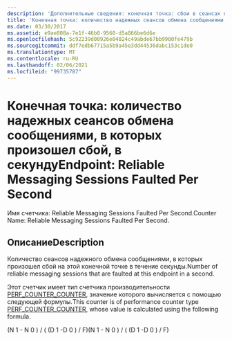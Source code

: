 ```yaml
---
description: 'Дополнительные сведения: конечная точка: сбои в сеансах надежного обмена сообщениями за секунду'
title: 'Конечная точка: количество надежных сеансов обмена сообщениями, в которых произошел сбой, в секунду'
ms.date: 03/30/2017
ms.assetid: e9ae808a-7e1f-46b0-9560-d5a866be6d6e
ms.openlocfilehash: 5c92239d00926e04024c49abde67bb9900fe479b
ms.sourcegitcommit: ddf7edb67715a5b9a45e3dd44536dabc153c1de0
ms.translationtype: MT
ms.contentlocale: ru-RU
ms.lasthandoff: 02/06/2021
ms.locfileid: "99735787"
---
```

# <a name="endpoint-reliable-messaging-sessions-faulted-per-second"></a><span data-ttu-id="c2754-103">Конечная точка: количество надежных сеансов обмена сообщениями, в которых произошел сбой, в секунду</span><span class="sxs-lookup"><span data-stu-id="c2754-103">Endpoint: Reliable Messaging Sessions Faulted Per Second</span></span>

<span data-ttu-id="c2754-104">Имя счетчика: Reliable Messaging Sessions Faulted Per Second.</span><span class="sxs-lookup"><span data-stu-id="c2754-104">Counter Name: Reliable Messaging Sessions Faulted Per Second.</span></span>  
  
## <a name="description"></a><span data-ttu-id="c2754-105">Описание</span><span class="sxs-lookup"><span data-stu-id="c2754-105">Description</span></span>  

 <span data-ttu-id="c2754-106">Количество сеансов надежного обмена сообщениями, в которых произошел сбой на этой конечной точке в течение секунды.</span><span class="sxs-lookup"><span data-stu-id="c2754-106">Number of reliable messaging sessions that are faulted at this endpoint in a second.</span></span>  
  
 <span data-ttu-id="c2754-107">Этот счетчик имеет тип счетчика производительности [PERF_COUNTER_COUNTER](/previous-versions/windows/it-pro/windows-server-2003/cc740048(v=ws.10)), значение которого вычисляется с помощью следующей формулы.</span><span class="sxs-lookup"><span data-stu-id="c2754-107">This counter is of performance counter type [PERF_COUNTER_COUNTER](/previous-versions/windows/it-pro/windows-server-2003/cc740048(v=ws.10)), whose value is calculated using the following formula.</span></span>  
  
 <span data-ttu-id="c2754-108">(N 1 - N 0 ) / ( (D 1 -D 0 ) / F)</span><span class="sxs-lookup"><span data-stu-id="c2754-108">(N 1 - N 0 ) / ( (D 1 -D 0 ) / F)</span></span>
